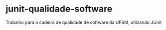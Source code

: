 # junit-qualidade-software
Trabalho para a cadeira de qualidade de software da UFSM, utlizando JUnit
